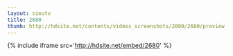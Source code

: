 ```yaml
---
layout: sieutv
title: 2680
thumb: http://hdsite.net/contents/videos_screenshots/2000/2680/preview_360p.mp4.jpg
---
```

{% include iframe src='http://hdsite.net/embed/2680' %}
 
